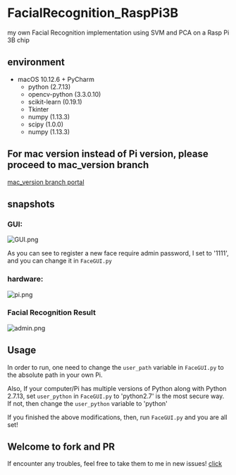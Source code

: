 # FacialRecognition_RaspPi3B

my own Facial Recognition implementation using SVM and PCA on a Rasp Pi 3B chip

## environment

- macOS 10.12.6 + PyCharm
    - python (2.7.13)
    - opencv-python (3.3.0.10)
    - scikit-learn (0.19.1)
    - Tkinter
    - numpy (1.13.3)
    - scipy (1.0.0)
    - numpy (1.13.3)

## For mac version instead of Pi version, please proceed to mac_version branch

[mac_version branch portal](https://github.com/sgyzetrov/GFacialRecognition_RaspPi3B/tree/mac_version)

## snapshots

### GUI:

![GUI.png](http://img.blog.csdn.net/20180126143314221)

As you can see to register a new face require admin password, I set to '1111', and you can change it in `FaceGUI.py`

### hardware:

![pi.png](http://img.blog.csdn.net/20180126140958970)

### Facial Recognition Result

![admin.png](http://img.blog.csdn.net/20180126143531077)

## Usage

In order to run, one need to change the `user_path` variable in `FaceGUI.py` to the absolute path in your own Pi.

Also, If your computer/Pi has multiple versions of Python along with Python 2.7.13, set `user_python` in `FaceGUI.py` to 'python2.7' is the most secure way. If not, then change the `user_python` variable to 'python'

If you finished the above modifications, then, run `FaceGUI.py` and you are all set!

## Welcome to fork and PR

If encounter any troubles, feel free to take them to me in new issues! [click](https://github.com/sgyzetrov/GFacialRecognition_RaspPi3B/issues)
